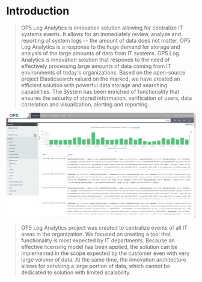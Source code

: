 Introduction
============

> OP5 Log Analytics is innovation solution allowing for centralize IT
> systems events. It allows for an immediately review, analyze and
> reporting of system logs -- the amount of data does not matter. OP5
> Log Analytics is a response to the huge demand for storage and
> analysis of the large amounts of data from IT systems. OP5 Log
> Analytics is innovation solution that responds to the need of
> effectively processing large amounts of data coming from IT
> environments of today's organizations. Based on the open-source
> project Elasticsearch valued on the marked, we have created an
> efficient solution with powerful data storage and searching
> capabilities. The System has been enriched of functionality that
> ensures the security of stored information, verification of users,
> data correlation and visualization, alerting and reporting.

![](./media/media/image2.png)

> OP5 Log Analytics project was created to centralize events of all IT
> areas in the organization. We focused on creating a tool that
> functionality is most expected by IT departments. Because an effective
> licensing model has been applied, the solution can be implemented in
> the scope expected by the customer even with very large volume of
> data. At the same time, the innovation architecture allows for
> servicing a large portion of data, which cannot be dedicated to
> solution with limited scalability.
